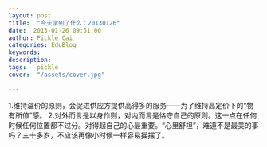 ```yaml
---
layout: post  
title:  "今天学到了什么：20130126"
date:  2013-01-26 09:51:00
author: Pickle Cai  
categories: EduBlog  
keywords: 
description:   
tags:	pickle   
cover:  "/assets/cover.jpg"  

---
```


 1.维持溢价的原则，会促进供应方提供高得多的服务——为了维持高定价下的“物有所值”感。 2.对外而言是以身作则，对内而言是恪守自己的原则。这一点在任何时候任何位置都不过分。对得起自己的心最重要。“心里舒坦”，难道不是最美的事吗？三十多岁，不应该再像小时候一样容易摇摆了。		

		    
